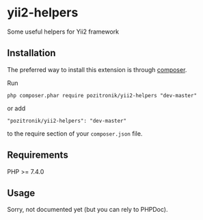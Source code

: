 yii2-helpers
===========================
Some useful helpers for Yii2 framework

Installation
------------

The preferred way to install this extension is through [composer](http://getcomposer.org/download/).

Run

```
php composer.phar require pozitronik/yii2-helpers "dev-master"
```

or add

```
"pozitronik/yii2-helpers": "dev-master"
```

to the require section of your `composer.json` file.

Requirements
------------

PHP >= 7.4.0

Usage
-----

Sorry, not documented yet (but you can rely to PHPDoc).